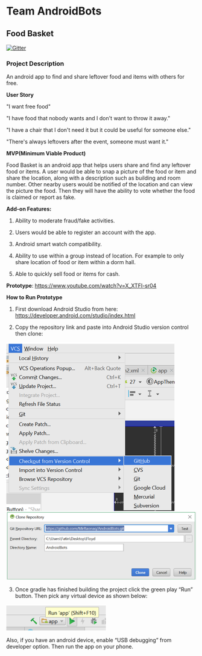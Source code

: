 # Team AndroidBots

## Food Basket

[![Gitter](https://badges.gitter.im/Join%20Chat.svg)](https://gitter.im/AndroidBots/Lobby?utm_source=badge&utm_medium=badge&utm_campaign=pr-badge&utm_content=badge)

### Project Description

An android app to find and share leftover food and items with others for free.

**User Story**

"I want free food"

"I have food that nobody wants and I don't want to throw it away."

"I have a chair that I don't need it but it could be useful for someone else."

"There's always leftovers after the event, someone must want it."

**MVP(Minimum Viable Product)**

Food Basket is an android app that helps users share and find any leftover food or items. A user would be able to snap a picture of the food or item and share the location, along with a description such as building and room number. Other nearby users would be notified of the location and can view the picture the food. Then they will have the ability to vote whether the food is claimed or report as fake.


**Add-on Features:**

1. Ability to moderate fraud/fake activities.

2. Users would be able to register an account with the app.

3. Android smart watch compatibility.

4. Ability to use within a group instead of location. For example to only share location of food or item within a dorm hall.

5. Able to quickly sell food or items for cash.


**Prototype**:
https://www.youtube.com/watch?v=X_XTFI-sr04

**How to Run Prototype**

1.	First download Android Studio from here: https://developer.android.com/studio/index.html

2.	Copy the repository link and paste into Android Studio version control then clone:

![](images/one.png)
![](images/two.png)

3. Once gradle has finished building the project click the green play “Run” button. Then pick any virtual device as shown below:

![](images/three.png)

Also, if you have an android device, enable “USB debugging” from developer option. Then run the app on your phone.

